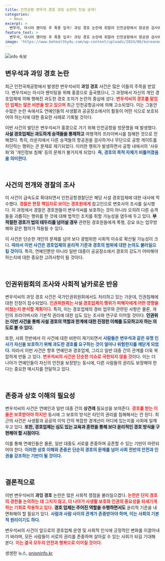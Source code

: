 ```yaml
---
title: 인천공항 변우석 경호 과잉 논란의 진실 공개!
categories:
  - News
excerpt: >
  변우석, 아시아 팬미팅 후 폭풍 입국! 과잉 경호 논란에 휘말려 인천공항에서 항공권 검사와 무단 통제까지… 경비업체 고소, 경찰 내사 시작! 인권위도 조사 착수! 클릭하고 사건의 전모를 확인하세요!
feature_text: >
  변우석, 아시아 팬미팅 후 폭풍 입국! 과잉 경호 논란에 휘말려 인천공항에서 항공권 검사와 무단 통제까지… 경비업체 고소, 경찰 내사 시작! 인권위도 조사 착수! 클릭하고 사건의 전모를 확인하세요!
image: 'https://www.behealthy4u.com/wp-content/uploads/2024/06/koreanews.jpg'
---
```


<p><img src="https://www.behealthy4u.com/wp-content/uploads/2024/06/koreanews.jpg" alt="info 속보" /></p>

<h2 data-ke-size="size26">변우석과 과잉 경호 논란</h2>

<p data-ke-size="size16">최근 인천국제공항에서 발생한 변우석씨의 <b>과잉 경호</b> 사건은 많은 이들의 주목을 받았다. 변우석씨는 아시아 팬미팅을 위해 홍콩으로 출국했으나, 그 과정에서 자신의 개인 경호업체에 의해 행해진 과도한 경호 조치가 논란의 중심에 섰다. <b><span style="color: #ee2323;">변우석씨의 경호를 맡았던 업체는 많은 비판을 받고 있으며</span></b> 최근 인천공항공사에 의해 고소되었다. 이는 그동안 수많은 논란 속에서도 연예인들의 사생활과 공공장소에서의 활동이 어떤 식으로 보호되어야 하는지에 대한 중요한 사례로 기록될 것이다.</p>

<p data-ke-size="size16">이번 사건의 발단은 변우석씨가 홍콩으로 가기 위해 인천공항을 방문했을 때 발생했다. <b><span style="background-color: #21538527;">사설 경호업체는 과도하게 승객들을 통제하고</span></b> 여행객의 프라이버시를 침해한 것으로 전해졌다. 특히, 라운지에서 다른 승객들의 항공권을 검사하거나 무단으로 공항 게이트를 차단하는 행위는 큰 문제로 제기되었다. 이러한 행위가 발생하면서 공항 내에서의 '사유화'와 '개인정보 침해' 등의 문제가 불거지게 되었다. <b><span style="color: #1a5490;">즉, 경호의 목적 자체가 비틀어졌음을 의미한다.</span></b></p>

<p data-ke-size="size16">&nbsp;</p>

<h2 data-ke-size="size26">사건의 전개와 경찰의 조사</h2>

<p data-ke-size="size16">이 사건이 급속도로 확대되면서 인천공항경찰단은 해당 사설 경호업체에 대한 내사에 착수했다. <b><span style="color: #ee2323;">경찰은 현장 책임자로 보이는 경호원에게</span></b> 참고인으로 변호사의 조사를 실시했다. 이 과정에서 경찰은 경호원들이 변우석씨를 보호하는 것이 아니라 오히려 다른 승객들을 괴롭히는 행위를 한 것에 대해 법적인 조치를 취할 가능성을 염두에 두고 있다. <b><span style="background-color: #21538527;">부적절한 경호가 법의 테두리를 넘어설 경우</span></b> 관련된 경호원들에게 폭행, 강요 또는 업무방해와 같은 혐의가 적용될 수 있다.</p>

<p data-ke-size="size16">이 사건은 단순한 개인의 문제를 넘어 보다 광범위한 사회적 이슈로 확산될 가능성이 크다. <b><span style="color: #1a5490;">따라서 이번 사건은 경호업체의 윤리적 기준과 경호의 범위에 대한 논의도 불러일으킬 것이다.</span></b> 특히, 연예인뿐만 아니라 일반 대중이 공공장소에서 경호의 강도가 어떠해야 하는지에 대한 중요한 고려사항이 될 것이다.</p>

<p data-ke-size="size16">&nbsp;</p>

<h2 data-ke-size="size26">인권위원회의 조사와 사회적 날카로운 반응</h2>

<p data-ke-size="size16">변우석씨의 과잉 경호 사건은 국가인권위원회에서도 처리하고 있는 가운데, 인권침해에 대한 진정이 접수되었다. <b><span style="color: #ee2323;">인권위원회는 사설 경호업체의 행위가 피해자에게 어떤 영향을 미쳤는지 분석할 계획이다.</span></b> 특히, 이는 경호업체의 경비 업무와 관련된 사항은 물론, 개인의 프라이버시와 기본적 권리에 대한 심도 있는 조사와 연구로 이어질 것이다. <b><span style="background-color: #21538527;">인권위는 이번 사건을 통해 사설 경호의 역할과 한계에 대한 진정한 이해를 도모하고자 하는 의도로 볼 수 있다.</span></b></p>

<p data-ke-size="size16">또한, 사회 전반에서 이 사건에 대한 비판이 제기되면서 <b><span style="color: #1a5490;">사람들은 변우석과 같은 유명 인사가 자신을 보호하기 위해 과도한 경호를 요구하는 것이 얼마나 위험한지를 깨닫게 되었다.</span></b> 따라서 이번 사건은 향후 연예인과 경호업체, 그리고 일반 대중 간의 관계를 더욱 복잡하게 만들 고 있다. <b><span style="color: #ee2323;">변우석씨의 사건은 단순한 이슈로 국한되지 않을 것</span></b>이다. 이는 더 나아가 연예인들이 자신의 안전을 보장받는 동시에, 다른 사람들의 권리도 보장해야 한다는 중요한 메시지를 전달하고 있다.</p>

<p data-ke-size="size16">&nbsp;</p>

<h2 data-ke-size="size26">존중과 상호 이해의 필요성</h2>

<p data-ke-size="size16">변우석씨의 사건은 연예인과 일반 대중 간의 <b>상견례</b> 필요성을 보여준다. <b><span style="color: #ee2323;">경호를 받는 이들은 보호받아야 하지만</span></b> 동시에 그 보호의 방식은 타인의 권리를 침해해서는 안 된다. 최근의 사건은 사생활과 공공의 이익 간의 복잡한 경계선이 어디에 있는지를 사회에 일깨우고 있다. <b><span style="background-color: #21538527;">또한, 경호업체는 심도 있는 교육과 훈련을 통해 보다 윤리적인 경호 방식을 구현해야 할 시점이다.</span></b></p>

<p data-ke-size="size16">이를 통해 연예인들은 물론, 일반 대중도 서로를 존중하며 공존할 수 있는 기반이 마련되어야 한다. <b><span style="color: #1a5490;">이러한 상호 이해와 존중은 단순히 경호의 문제를 넘어 사회 전반의 안전과 인권을 강조하는 기반이 될 것이다.</span></b></p>

<p data-ke-size="size16">&nbsp;</p>

<h2 data-ke-size="size26">결론적으로</h2>

<p data-ke-size="size16">이번 변우석씨의 <b>과잉 경호</b> 논란은 많은 사회적 쟁점을 불러일으켰다. <b><span style="color: #ee2323;">논란은 단지 경호의 경한을 논의하는 데 그치지 않고, 더 나아가 사생활 보호와 인권의 중요성을 되새기게 하는 기회로 작용하고 있다.</span></b> <b><span style="background-color: #21538527;">경호 업체는 주어진 역할을 수행하면서도</span></b> 윤리적 기준을 내면화해야 할 필요가 있다. <b><span style="color: #1a5490;">사람과 사람 사이의 관계가 존중받아야 하며, 이는 사회의 기본적 원리이기도 하다.</span></b></p>

<p data-ke-size="size16">변우석씨의 사건이 앞으로의 경호업체 운영 및 사회적 인식에 긍정적인 변화를 이끌어내기 바라며, 모든 사람들이 서로의 권리를 존중하며 살아갈 수 있는 사회가 되길 기대해 본다. <b><span style="color: #ee2323;">이는 결국 모두의 안전과 행복으로 이어질 것이다.</span></b></p>
생생한 뉴스, <a href="https://onioninfo.kr" rel="dofollow">onioninfo.kr</a>


